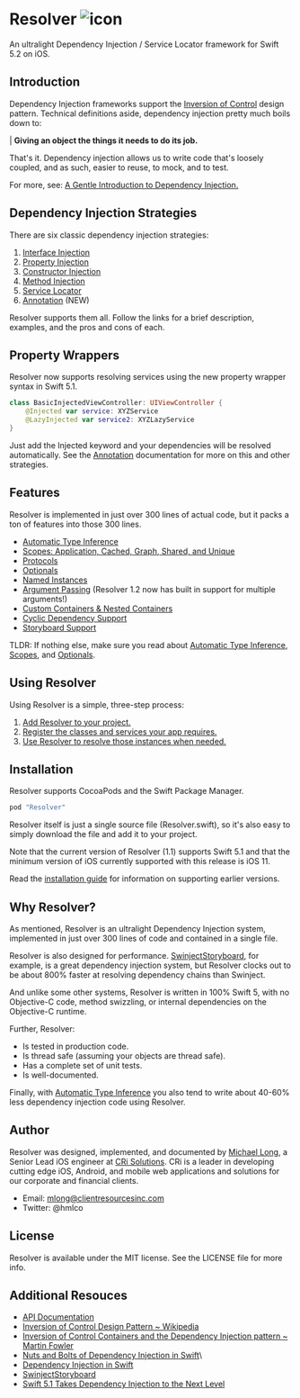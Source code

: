 # Resolver ![icon](https://user-images.githubusercontent.com/709283/32858974-cce8282a-ca12-11e7-944b-c8046156290b.png)

An ultralight Dependency Injection / Service Locator framework for Swift 5.2 on iOS.

## Introduction

Dependency Injection frameworks support the [Inversion of Control](https://en.wikipedia.org/wiki/Inversion_of_control) design pattern. Technical definitions aside, dependency injection pretty much boils down to:

| **Giving an object the things it needs to do its job.**

That's it. Dependency injection allows us to write code that's loosely coupled, and as such, easier to reuse, to mock, and  to test.

For more, see: [A Gentle Introduction to Dependency Injection.](./Documentation/Introduction.md)

## Dependency Injection Strategies

There are six classic dependency injection strategies:

1. [Interface Injection](./Documentation/Injection.md#interface)
2. [Property Injection](./Documentation/Injection.md#property)
3. [Constructor Injection](./Documentation/Injection.md#constructor)
4. [Method Injection](./Documentation/Injection.md#method)
5. [Service Locator](./Documentation/Injection.md#locator)
6. [Annotation](./Documentation/Injection.md#annotation) (NEW)

Resolver supports them all. Follow the links for a brief description, examples, and the pros and cons of each.

## Property Wrappers

Resolver now supports resolving services using the new property wrapper syntax in Swift 5.1.

```swift
class BasicInjectedViewController: UIViewController {
    @Injected var service: XYZService
    @LazyInjected var service2: XYZLazyService
}
```
Just add the Injected keyword and your dependencies will be resolved automatically. See the [Annotation](./Documentation/Annotation.md) documentation for more on this and other strategies.

## Features

Resolver is implemented in just over 300 lines of actual code, but it packs a ton of features into those 300 lines.

* [Automatic Type Inference](./Documentation/Types.md)
* [Scopes: Application, Cached, Graph, Shared, and Unique](./Documentation/Scopes.md)
* [Protocols](./Documentation/Protocols.md)
* [Optionals](./Documentation/Optionals.md)
* [Named Instances](./Documentation/Names.md)
* [Argument Passing](./Documentation/Arguments.md) (Resolver 1.2 now has built in support for multiple arguments!)
* [Custom Containers & Nested Containers](./Documentation/Containers.md)
* [Cyclic Dependency Support](./Documentation/CyclicDependencies.md)
* [Storyboard Support](./Documentation/Storyboards.md)

TLDR: If nothing else, make sure you read about [Automatic Type Inference](./Documentation/Types.md), [Scopes](./Documentation/Scopes.md), and [Optionals](./Documentation/Optionals.md).

## Using Resolver

Using Resolver is a simple, three-step process:

1. [Add Resolver to your project.](./Documentation/Installation.md)
2. [Register the classes and services your app requires.](./Documentation/Registration.md)
3. [Use Resolver to resolve those instances when needed.](./Documentation/Resolving.md)

## Installation

Resolver supports CocoaPods and the Swift Package Manager.
```swift
pod "Resolver"
```
Resolver itself is just a single source file (Resolver.swift), so it's also easy to simply download the file and add it to your project.

Note that the current version of Resolver (1.1) supports Swift 5.1 and that the minimum version of iOS currently supported with this release is iOS 11.

Read the [installation guide](./Documentation/Installation.md) for information on supporting earlier versions.

## Why Resolver?

As mentioned, Resolver is an ultralight Dependency Injection system, implemented in just over 300 lines of code and contained in a single file.

Resolver is also designed for performance. [SwinjectStoryboard](https://github.com/Swinject/SwinjectStoryboard), for example, is a great dependency injection system, but Resolver clocks out to be about 800% faster at resolving dependency chains than Swinject.

And unlike some other systems, Resolver is written in 100% Swift 5, with no Objective-C code, method swizzling, or internal dependencies on the Objective-C runtime.

Further, Resolver:

* Is tested in production code.
* Is thread safe (assuming your objects are thread safe).
* Has a complete set of unit tests.
* Is well-documented.

Finally, with  [Automatic Type Inference](./Documentation/Types.md) you also tend to write about 40-60% less dependency injection code using Resolver.

## Author

Resolver was designed, implemented, and documented by [Michael Long](https://www.linkedin.com/in/hmlong/), a Senior Lead iOS engineer at [CRi Solutions](https://www.clientresourcesinc.com/solutions/). CRi is a leader in developing cutting edge iOS, Android, and mobile web applications and solutions for our corporate and financial clients.

* Email: [mlong@clientresourcesinc.com](mailto:mlong@clientresourcesinc.com)
* Twitter: @hmlco

## License

Resolver is available under the MIT license. See the LICENSE file for more info.

## Additional Resouces

* [API Documentation](./Documentation/API/Classes/Resolver.html)
* [Inversion of Control Design Pattern ~ Wikipedia](https://en.wikipedia.org/wiki/Inversion_of_control)
* [Inversion of Control Containers and the Dependency Injection pattern ~ Martin Fowler](https://martinfowler.com/articles/injection.html)
* [Nuts and Bolts of Dependency Injection in Swift](https://cocoacasts.com/nuts-and-bolts-of-dependency-injection-in-swift/)\
* [Dependency Injection in Swift](https://cocoacasts.com/dependency-injection-in-swift)
* [SwinjectStoryboard](https://github.com/Swinject/SwinjectStoryboard)
* [Swift 5.1 Takes Dependency Injection to the Next Level](https://medium.com/better-programming/taking-swift-dependency-injection-to-the-next-level-b71114c6a9c6)
